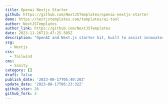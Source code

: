 ```yaml
---
title: Openai Nextjs Starter
github: https://github.com/NextJSTemplates/openai-nextjs-starter
demo: https://nextjstemplates.com/templates/ai-tool
author: NextJSTemplates
author_link: https://github.com/NextJSTemplates
date: 2023-11-26T13:47:25.505Z
description: "OpenAI and Next.js starter kit, built to assist innovators in developing AI-based SaaS applications. This OpenAI starter kit and boilerplate\_includes pre-configurations, OpenAI examples, integrations, key components, business pages, and features to help you launch your AI startup quickly."
ssg:
  - Nextjs
css:
  - Tailwind
cms:
  - Sanity
category: []
draft: false
publish_date: '2023-08-17T05:40:20Z'
update_date: '2023-08-17T06:23:32Z'
github_star: 26
github_fork: 3
---
```

